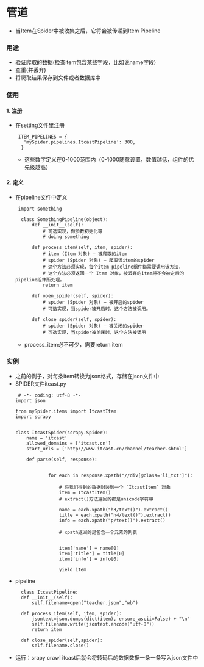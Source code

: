 # 管道
* 当Item在Spider中被收集之后，它将会被传递到Item Pipeline

### 用途
* 验证爬取的数据(检查item包含某些字段，比如说name字段)
* 查重(并丢弃)
* 将爬取结果保存到文件或者数据库中
### 使用
#### 1. 注册
* 在setting文件里注册
  ```
   ITEM_PIPELINES = {
     'mySpider.pipelines.ItcastPipeline': 300,
    }
  ```
  * 这些数字定义在0-1000范围内（0-1000随意设置，数值越低，组件的优先级越高）
#### 2. 定义
* 在pipeline文件中定义
  ```
   import something

    class SomethingPipeline(object):
        def __init__(self):
            # 可选实现，做参数初始化等
            # doing something

        def process_item(self, item, spider):
            # item (Item 对象) – 被爬取的item
            # spider (Spider 对象) – 爬取该item的spider
            # 这个方法必须实现，每个item pipeline组件都需要调用该方法，
            # 这个方法必须返回一个 Item 对象，被丢弃的item将不会被之后的pipeline组件所处理。
            return item

        def open_spider(self, spider):
            # spider (Spider 对象) – 被开启的spider
            # 可选实现，当spider被开启时，这个方法被调用。

        def close_spider(self, spider):
            # spider (Spider 对象) – 被关闭的spider
            # 可选实现，当spider被关闭时，这个方法被调用
  ```
  * process_item必不可少，需要return item

### 实例
* 之前的例子，对每条item转换为json格式，存储在json文件中
* SPIDER文件itcast.py
  ```
   # -*- coding: utf-8 -*-
  import json

  from mySpider.items import ItcastItem
  import scrapy


  class ItcastSpider(scrapy.Spider):
      name = 'itcast'
      allowed_domains = ['itcast.cn']
      start_urls = ['http://www.itcast.cn/channel/teacher.shtml']

      def parse(self, response):


              for each in response.xpath("//div[@class='li_txt']"):

                  # 将我们得到的数据封装到一个 `ItcastItem` 对象
                  item = ItcastItem()
                  # extract()方法返回的都是unicode字符串

                  name = each.xpath("h3/text()").extract()
                  title = each.xpath("h4/text()").extract()
                  info = each.xpath("p/text()").extract()

                  # xpath返回的是包含一个元素的列表


                  item['name'] = name[0]
                  item['title'] = title[0]
                  item['info'] = info[0]

                  yield item

  ```
* pipeline
  ```
    class ItcastPipeline:
    def __init__(self):
        self.filename=open("teacher.json","wb")

    def process_item(self, item, spider):
        jsontext=json.dumps(dict(item), ensure_ascii=False) + "\n"
        self.filename.write(jsontext.encode("utf-8"))
        return item

    def close_spider(self,spider):
        self.filename.close()
  ```
* 运行：srapy crawl itcast后就会将转码后的数据数据一条一条写入json文件中